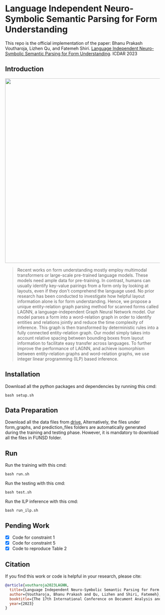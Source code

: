 # Language Independent Neuro-Symbolic Semantic Parsing for Form Understanding
This repo is the official implementation of the paper:
Bhanu Prakash Voutharoja, Lizhen Qu, and Fatemeh Shiri. [Language Independent Neuro-Symbolic Semantic Parsing for Form Understanding](https://www.google.com/). ICDAR 2023

## Introduction
<p align="center">
    <img src="lagnn.png" width = "600"/>
</p>

> Recent works on form understanding mostly employ multimodal transformers or large-scale pre-trained language models. These models need ample data for pre-training. In contrast, humans can usually identify key-value pairings from a form only by looking at layouts, even if they don't comprehend the language used. No prior research has been conducted to investigate how helpful layout information alone is for form understanding. Hence, we propose a unique entity-relation graph parsing method for scanned forms called LAGNN, a language-independent Graph Neural Network model. Our model parses a form into a word-relation graph in order to identify entities and relations jointly and reduce the time complexity of inference. This graph is then transformed by deterministic rules into a fully connected entity-relation graph. Our model simply takes into account relative spacing between bounding boxes from layout information to facilitate easy transfer across languages. To further improve the performance of LAGNN, and achieve isomorphism between entity-relation graphs and word-relation graphs, we use integer linear programming (ILP) based inference.

## Installation
Download all the python packages and dependencies by running this cmd:
```
bash setup.sh
```

## Data Preparation

Download all the data files from [drive.](https://drive.google.com/drive/folders/1BXqWqCg1a6AuxQpeGL6ZjeZ9MCqOQ0r-?usp=sharing)
Alternatively, the files under form_graphs, and prediction_files folders are automatically generated during the training and testing phase. However, it is mandatory to download all the files in FUNSD folder.

## Run

Run the training with this cmd:
```
bash run.sh
```

Run the testing with this cmd:
```
bash test.sh
```

Run the ILP inference with this cmd:
```
bash run_ilp.sh
```
## Pending Work

- [x] Code for constraint 1
- [x] Code for constraint 5
- [x] Code to reproduce Table 2

## Citation
If you find this work or code is helpful in your research, please cite:
```bibtex
@article{voutharoja2023LAGNN,
  title={Language Independent Neuro-Symbolic Semantic Parsing for Form Understanding},
  author={Voutharoja, Bhanu Prakash and Qu, Lizhen and Shiri, Fatemeh},
  booktitle={The 17th International Conference on Document Analysis and Recognition (ICDAR)},
  year={2023}
}
```